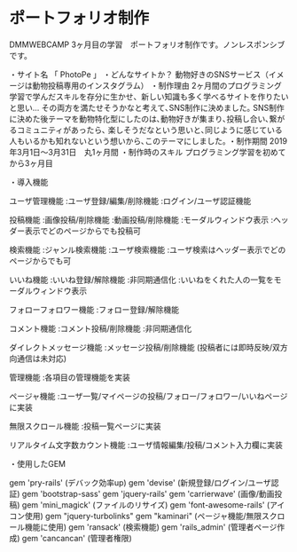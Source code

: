 # ポートフォリオ制作

DMMWEBCAMP 3ヶ月目の学習　ポートフォリオ制作です。ノンレスポンシブです。

・サイト名
「 PhotoPe 」
・どんなサイトか？
動物好きのSNSサービス（イメージは動物投稿専用のインスタグラム）
・制作理由
2ヶ月間のプログラミング学習で学んだスキルを存分に生かせ、新しい知識も多く学べるサイトを作りたいと思い...
その両方を満たせそうかなと考えて､SNS制作に決めました｡
SNS制作に決めた後テーマを動物特化型にしたのは､動物好きが集まり､投稿し合い､繋がるコミュニティがあったら､
楽しそうだなという思いと､同じように感じている人もいるかも知れないという想いから､このテーマにしました｡
・制作期間
2019年3月1日〜3月31日　丸1ヶ月間
・制作時のスキル
プログラミング学習を初めてから3ヶ月目

・導入機能

ユーザ管理機能
:ユーザ登録/編集/削除機能
:ログイン/ユーザ認証機能

投稿機能
:画像投稿/削除機能
:動画投稿/削除機能
:モーダルウィンドウ表示
:ヘッダー表示でどのページからでも投稿可

検索機能
:ジャンル検索機能
:ユーザ検索機能
:ユーザ検索はヘッダー表示でどのページからでも可

いいね機能
:いいね登録/解除機能
:非同期通信化
:いいねをくれた人の一覧をモーダルウィンドウ表示

フォローフォロワー機能
:フォロー登録/解除機能

コメント機能
:コメント投稿/削除機能
:非同期通信化

ダイレクトメッセージ機能
:メッセージ投稿/削除機能
(投稿者には即時反映/双方向通信は未対応)

管理機能
:各項目の管理機能を実装

ページャ機能
:ユーザ一覧/マイページの投稿/フォロー/フォロワー/いいねページに実装

無限スクロール機能
:投稿一覧ページに実装

リアルタイム文字数カウント機能
:ユーザ情報編集/投稿/コメント入力欄に実装

・使用したGEM

gem 'pry-rails' (デバック効率up)
gem 'devise' (新規登録/ログイン/ユーザ認証)
gem 'bootstrap-sass'
gem 'jquery-rails'
gem 'carrierwave' (画像/動画投稿)
gem 'mini_magick' (ファイルのリサイズ)
gem 'font-awesome-rails' (アイコン使用)
gem "jquery-turbolinks"
gem "kaminari" (ページャ機能/無限スクロール機能に使用)
gem 'ransack' (検索機能)
gem 'rails_admin' (管理者ページ作成)
gem 'cancancan' (管理者権限)